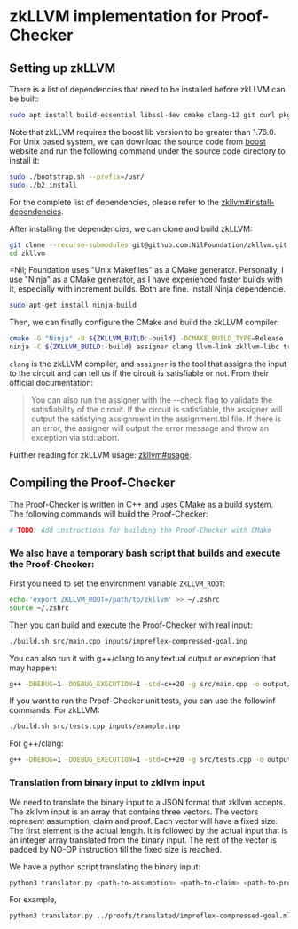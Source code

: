 # zkLLVM implementation for Proof-Checker

## Setting up zkLLVM
There is a list of dependencies that need to be installed before zkLLVM can be built:
```bash
sudo apt install build-essential libssl-dev cmake clang-12 git curl pkg-config libspdlog-dev
```

Note that zkLLVM requires the boost lib version to be greater than 1.76.0.
For Unix based system, we can download the source code from [boost](https://www.boost.org) website
and run the following command under the source code directory to install it:
```bash
sudo ./bootstrap.sh --prefix=/usr/
sudo ./b2 install
```

For the complete list of dependencies, please refer to the
[zkllvm#install-dependencies](https://github.com/NilFoundation/zkllvm#install-dependencies).

After installing the dependencies, we can clone and build zkLLVM:
```bash
git clone --recurse-submodules git@github.com:NilFoundation/zkllvm.git
cd zkllvm
```
=Nil; Foundation uses "Unix Makefiles" as a CMake generator. Personally, I use
"Ninja" as a CMake generator, as I have experienced faster builds with it,
especially with increment builds. Both are fine.
Install Ninja dependencie.
```bash
sudo apt-get install ninja-build
```

Then, we can finally configure the CMake and build the zkLLVM compiler:
```bash
cmake -G "Ninja" -B ${ZKLLVM_BUILD:-build} -DCMAKE_BUILD_TYPE=Release -DCIRCUIT_ASSEMBLY_OUTPUT=TRUE .
ninja -C ${ZKLLVM_BUILD:-build} assigner clang llvm-link zkllvm-libc transpiler -j$(nproc) 
```
`clang` is the zkLLVM compiler, and `assigner` is the tool that assigns the
input to the circuit and can tell us if the circuit is satisfiable or not.
From their official documentation: 
> You can also run the assigner with the --check flag to validate the
satisfiability of the circuit. If the circuit is satisfiable, the assigner will
output the satisfying assignment in the assignment.tbl file. If there is an
error, the assigner will output the error message and throw an exception via
std::abort.

Further reading for zkLLVM usage: [zkllvm#usage](https://github.com/NilFoundation/zkllvm#usage).

## Compiling the Proof-Checker
The Proof-Checker is written in C++ and uses CMake as a build system. 
The following commands will build the Proof-Checker:
```bash
# TODO: Add instructions for building the Proof-Checker with CMake
```

### We also have a temporary bash script that builds and execute the Proof-Checker:

First you need to set the environment variable `ZKLLVM_ROOT`:
```bash
echo 'export ZKLLVM_ROOT=/path/to/zkllvm' >> ~/.zshrc
source ~/.zshrc
```

Then you can build and execute the Proof-Checker with real input:
```bash
./build.sh src/main.cpp inputs/impreflex-compressed-goal.inp
```

You can also run it with g++/clang to any textual output or exception that may happen:
```bash
g++ -DDEBUG=1 -DDEBUG_EXECUTION=1 -std=c++20 -g src/main.cpp -o output/a.out && ./output/a.out 
```

If you want to run the Proof-Checker unit tests, you can use the followinf commands:
For zkLLVM:
```bash
./build.sh src/tests.cpp inputs/example.inp
```

For g++/clang:
```bash
g++ -DDEBUG=1 -DDEBUG_EXECUTION=1 -std=c++20 -g src/tests.cpp -o output/a.out && ./output/a.out
```

### Translation from binary input to zkllvm input
We need to translate the binary input to a JSON format that zkllvm accepts.
The zkllvm input is an array that contains three vectors. The vectors represent assumption, claim and proof.
Each vector will have a fixed size. The first element is the actual length.
It is followed by the actual input that is an integer array translated from the binary input.
The rest of the vector is padded by NO-OP instruction till the fixed size is reached.

We have a python script translating the binary input:
```bash
python3 translator.py <path-to-assumption> <path-to-claim> <path-to-proof>
```

For example,
```bash
python3 translator.py ../proofs/translated/impreflex-compressed-goal.ml-gamma ../proofs/translated/impreflex-compressed-goal.ml-claim ../proofs/translated/impreflex-compressed-goal.ml-proof > inputs/impreflex-compressed-goal.inp
```
